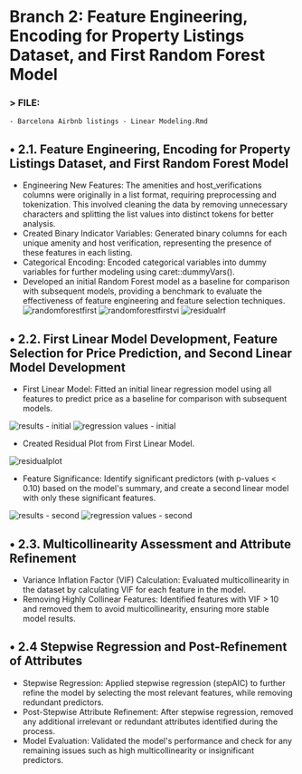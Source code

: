 # Branch 2: Feature Engineering, Encoding for Property Listings Dataset, and First Random Forest Model

### > FILE: 
    - Barcelona Airbnb listings - Linear Modeling.Rmd


## •	2.1. Feature Engineering, Encoding for Property Listings Dataset, and First Random Forest Model
- Engineering New Features: The amenities and host_verifications columns were originally in a list format, requiring preprocessing and tokenization. This involved cleaning the data by removing unnecessary characters and splitting the list values into distinct tokens for better analysis.
- Created Binary Indicator Variables: Generated binary columns for each unique amenity and host verification, representing the presence of these features in each listing.
- Categorical Encoding: Encoded categorical variables into dummy variables for further modeling using caret::dummyVars().
- Developed an initial Random Forest model as a baseline for comparison with subsequent models, providing a benchmark to evaluate the effectiveness of feature engineering and feature selection techniques.
![randomforestfirst](https://github.com/user-attachments/assets/ff2c1f3f-be8b-46e4-8809-9ea1fa24cb2c)
![randomforestfirstvi](https://github.com/user-attachments/assets/0cc4bc46-fa9c-4f0e-933f-391b73d15a75)
![residualrf](https://github.com/user-attachments/assets/f695e0f1-4e0d-4f20-9ba2-03d094c509d3)



## •	2.2. First Linear Model Development, Feature Selection for Price Prediction, and Second Linear Model Development
- First Linear Model: Fitted an initial linear regression model using all features to predict price as a baseline for comparison with subsequent models.

![results - initial](https://github.com/user-attachments/assets/9a034494-f891-42d2-a9de-0a92b12e8094)
![regression values - initial](https://github.com/user-attachments/assets/dd3d9a11-2dab-4a52-98c8-3819f9d34ad6)

- Created Residual Plot from First Linear Model.

![residualplot](https://github.com/user-attachments/assets/5d68181e-f06f-474a-88fe-2deba2b11de7)
  
- Feature Significance: Identify significant predictors (with p-values < 0.10) based on the model's summary, and create a second linear model with only these significant features.

![results - second](https://github.com/user-attachments/assets/2f55efbd-3af4-4998-93b1-d2dec7826473)
![regression values - second](https://github.com/user-attachments/assets/86342a6c-2997-4583-be85-855e9816797a)


## •	2.3. Multicollinearity Assessment and Attribute Refinement
- Variance Inflation Factor (VIF) Calculation: Evaluated multicollinearity in the dataset by calculating VIF for each feature in the model.
- Removing Highly Collinear Features: Identified features with VIF > 10 and removed them to avoid multicollinearity, ensuring more stable model results.

## •	2.4  Stepwise Regression and Post-Refinement of Attributes
- Stepwise Regression: Applied stepwise regression (stepAIC) to further refine the model by selecting the most relevant features, while removing redundant predictors.
- Post-Stepwise Attribute Refinement: After stepwise regression, removed any additional irrelevant or redundant attributes identified during the process.
- Model Evaluation: Validated the model's performance and check for any remaining issues such as high multicollinearity or insignificant predictors.




